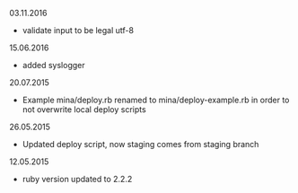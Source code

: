 03.11.2016

* validate input to be legal utf-8

15.06.2016

* added syslogger

20.07.2015

* Example mina/deploy.rb renamed to mina/deploy-example.rb in order to not overwrite local deploy scripts

26.05.2015

* Updated deploy script, now staging comes from staging branch

12.05.2015

* ruby version updated to 2.2.2

